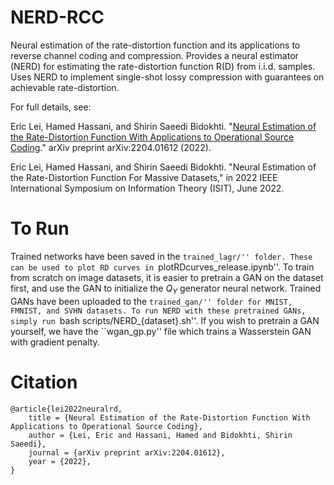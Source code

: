 # NERD-RCC
Neural estimation of the rate-distortion function and its applications to reverse channel coding and compression. Provides a neural estimator (NERD) for estimating the rate-distortion function R(D) from i.i.d. samples. Uses NERD to implement single-shot lossy compression with guarantees on achievable rate-distortion.


For full details, see:

Eric Lei, Hamed Hassani, and Shirin Saeedi Bidokhti. "[Neural Estimation of the Rate-Distortion Function With Applications to Operational Source Coding](https://arxiv.org/pdf/2204.01612.pdf)." arXiv preprint arXiv:2204.01612 (2022).

Eric Lei, Hamed Hassani, and Shirin Saeedi Bidokhti. "Neural Estimation of the Rate-Distortion Function For Massive Datasets," in 2022 IEEE International Symposium on Information Theory (ISIT), June 2022.

# To Run
Trained networks have been saved in the ``trained_lagr/'' folder. These can be used to plot RD curves in ``plotRDcurves_release.ipynb''. To train from scratch on image datasets, it is easier to pretrain a GAN on the dataset first, and use the GAN to initialize the $Q_Y$ generator neural network. Trained GANs have been uploaded to the ``trained_gan/'' folder for MNIST, FMNIST, and SVHN datasets. To run NERD with these pretrained GANs, simply run ``bash scripts/NERD_{dataset}.sh''. If you wish to pretrain a GAN yourself, we have the ``wgan_gp.py'' file which trains a Wasserstein GAN with gradient penalty. 

# Citation

    @article{lei2022neuralrd,
        title = {Neural Estimation of the Rate-Distortion Function With Applications to Operational Source Coding},
        author = {Lei, Eric and Hassani, Hamed and Bidokhti, Shirin Saeedi},
        journal = {arXiv preprint arXiv:2204.01612},
        year = {2022},
    }


